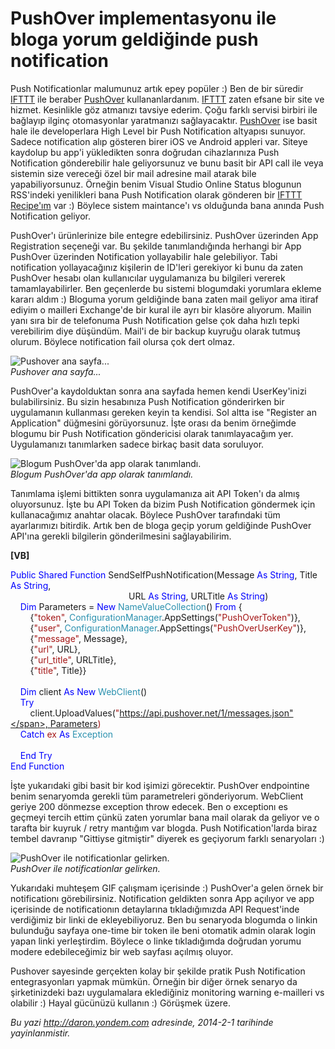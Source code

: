 # PushOver implementasyonu ile bloga yorum geldiğinde push notification
Push Notificationlar malumunuz artık epey popüler :) Ben de bir süredir
[IFTTT](https://ifttt.com/p/daronyondem) ile beraber
[PushOver](https://pushover.net/) kullananlardanım.
[IFTTT](https://ifttt.com/p/daronyondem) zaten efsane bir site ve
hizmet. Kesinlikle göz atmanızı tavsiye ederim. Çoğu farklı servisi
birbiri ile bağlayıp ilginç otomasyonlar yaratmanızı sağlayacaktır.
[PushOver](https://pushover.net/) ise basit hale ile developerlara High
Level bir Push Notification altyapısı sunuyor. Sadece notification alıp
gösteren birer iOS ve Android appleri var. Siteye kaydolup bu app'i
yükledikten sonra doğrudan cihazlarınıza Push Notification gönderebilir
hale geliyorsunuz ve bunu basit bir API call ile veya sistemin size
vereceği özel bir mail adresine mail atarak bile yapabiliyorsunuz.
Örneğin benim Visual Studio Online Status blogunun RSS'indeki
yenilikleri bana Push Notification olarak gönderen bir [IFTTT
Recipe'ım](https://ifttt.com/recipes/129843-visual-studio-online-service-update-leri-push-notification-olarak-gelir)
var :) Böylece sistem maintance'ı vs olduğunda bana anında Push
Notification geliyor.

PushOver'ı ürünlerinize bile entegre edebilirsiniz. PushOver üzerinden
App Registration seçeneği var. Bu şekilde tanımlandığında herhangi bir
App PushOver üzerinden Notification yollayabilir hale gelebiliyor. Tabi
notification yollayacağınız kişilerin de ID'leri gerekiyor ki bunu da
zaten PushOver hesabı olan kullanıcılar uygulamanıza bu bilgileri
vererek tamamlayabilirler. Ben geçenlerde bu sistemi blogumdaki
yorumlara ekleme kararı aldım :) Bloguma yorum geldiğinde bana zaten
mail geliyor ama itiraf ediyim o mailleri Exchange'de bir kural ile ayrı
bir klasöre alıyorum. Mailin yanı sıra bir de telefonuma Push
Notification gelse çok daha hızlı tepki verebilirim diye düşündüm.
Mail'i de bir backup kuyruğu olarak tutmuş olurum. Böylece notification
fail olursa çok dert olmaz.

![Pushover ana
sayfa...](media/bloga_yorum_geldiginde_push_notification/pushover1.gif)\
*Pushover ana sayfa...*

PushOver'a kaydolduktan sonra ana sayfada hemen kendi UserKey'inizi
bulabilirsiniz. Bu sizin hesabınıza Push Notification gönderirken bir
uygulamanın kullanması gereken keyin ta kendisi. Sol altta ise "Register
an Application" düğmesini görüyorsunuz. İşte orası da benim örneğimde
blogumu bir Push Notification göndericisi olarak tanımlayacağım yer.
Uygulamanızı tanımlarken sadece birkaç basit data soruluyor.

![Blogum PushOver'da app olarak
tanımlandı.](media/bloga_yorum_geldiginde_push_notification/pushover2.gif)\
*Blogum PushOver'da app olarak tanımlandı.*

Tanımlama işlemi bittikten sonra uygulamanıza ait API Token'ı da almış
oluyorsunuz. İşte bu API Token da bizim Push Notification göndermek için
kullanacağımız anahtar olacak. Böylece PushOver tarafındaki tüm
ayarlarımızı bitirdik. Artık ben de bloga geçip yorum geldiğinde
PushOver API'ına gerekli bilgilerin gönderilmesini sağlayabilirim.

**[VB]**

<span style="color:blue;">Public</span> <span
style="color:blue;">Shared</span> <span
style="color:blue;">Function</span> SendSelfPushNotification(Message <span
style="color:blue;">As</span> <span
style="color:blue;">String</span>, Title <span
style="color:blue;">As</span> <span style="color:blue;">String</span>, \
                                                 URL <span
style="color:blue;">As</span> <span
style="color:blue;">String</span>, URLTitle <span
style="color:blue;">As</span> <span style="color:blue;">String</span>)\
    <span style="color:blue;">Dim</span> Parameters = <span
style="color:blue;">New</span> <span
style="color:#2b91af;">NameValueCollection</span>() <span
style="color:blue;">From</span> {\
        {<span style="color:#a31515;">"token"</span>, <span
style="color:#2b91af;">ConfigurationManager</span>.AppSettings(<span
style="color:#a31515;">"PushOverToken"</span>)},\
        {<span style="color:#a31515;">"user"</span>, <span
style="color:#2b91af;">ConfigurationManager</span>.AppSettings(<span
style="color:#a31515;">"PushOverUserKey"</span>)},\
        {<span style="color:#a31515;">"message"</span>, Message},\
        {<span style="color:#a31515;">"url"</span>, URL},\
        {<span style="color:#a31515;">"url\_title"</span>, URLTitle},\
        {<span style="color:#a31515;">"title"</span>, Title}}\
\
    <span style="color:blue;">Dim</span> client <span
style="color:blue;">As</span> <span style="color:blue;">New</span> <span
style="color:#2b91af;">WebClient</span>()\
    <span style="color:blue;">Try</span>\
        client.UploadValues(<span
style="color:#a31515;">"https://api.pushover.net/1/messages.json"</span>, Parameters)\
    <span style="color:blue;">Catch</span> ex <span
style="color:blue;">As</span> <span
style="color:#2b91af;">Exception</span>\
\
    <span style="color:blue;">End</span> <span
style="color:blue;">Try</span>\
<span style="color:blue;">End</span> <span
style="color:blue;">Function</span>

İşte yukarıdaki gibi basit bir kod işimizi görecektir. PushOver
endpointine benim senaryomda gerekli tüm parametreleri gönderiyorum.
WebClient geriye 200 dönmezse exception throw edecek. Ben o exceptionı
es geçmeyi tercih ettim çünkü zaten yorumlar bana mail olarak da geliyor
ve o tarafta bir kuyruk / retry mantığım var blogda. Push
Notification'larda biraz tembel davranıp "Gittiyse gitmiştir" diyerek es
geçiyorum farklı senaryoları :)

![PushOver ile notificationlar
gelirken.](media/bloga_yorum_geldiginde_push_notification/pushover3.gif)\
*PushOver ile notificationlar gelirken.*

Yukarıdaki muhteşem GIF çalışmam içerisinde :) PushOver'a gelen örnek
bir notificationı görebilirsiniz. Notification geldikten sonra App
açılıyor ve app içerisinde de notificationın detaylarına tıkladığımızda
API Request'inde verdiğimiz bir linki de ekleyebiliyoruz. Ben bu
senaryoda blogumda o linkin bulunduğu sayfaya one-time bir token ile
beni otomatik admin olarak login yapan linki yerleştirdim. Böylece o
linke tıkladığımda doğrudan yorumu modere edebileceğimiz bir web sayfası
açılmış oluyor.

Pushover sayesinde gerçekten kolay bir şekilde pratik Push Notification
entegrasyonları yapmak mümkün. Örneğin bir diğer örnek senaryo da
şirketinizdeki bazı uygulamalara eklediğiniz monitoring warning
e-mailleri vs olabilir :) Hayal gücünüzü kullanın :) Görüşmek üzere.



*Bu yazi http://daron.yondem.com adresinde, 2014-2-1 tarihinde yayinlanmistir.*
